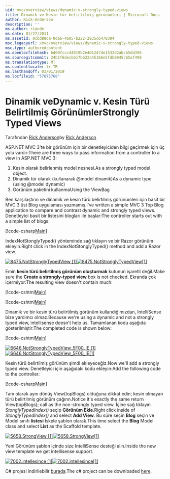```yaml
---
uid: mvc/overview/views/dynamic-v-strongly-typed-views
title: Dinamik ve Kesin tür belirtilmiş görünümleri | Microsoft Docs
author: Rick-Anderson
description: ''
ms.author: riande
ms.date: 01/27/2011
ms.assetid: 0cbd88da-0da6-4605-b222-2835c6478304
msc.legacyurl: /mvc/overview/views/dynamic-v-strongly-typed-views
msc.type: authoredcontent
ms.openlocfilehash: bd00fccc44019b2e401247de1532d2abcb5dd396
ms.sourcegitcommit: 24b1f6decbb17bb22a45166e5fdb0845c65af498
ms.translationtype: MT
ms.contentlocale: tr-TR
ms.lasthandoff: 03/01/2019
ms.locfileid: "57075768"
---
```

<a name="dynamic-v-strongly-typed-views"></a><span data-ttu-id="b21f5-103">Dinamik ve</span><span class="sxs-lookup"><span data-stu-id="b21f5-103">Dynamic v.</span></span> <span data-ttu-id="b21f5-104">Kesin Türü Belirtilmiş Görünümler</span><span class="sxs-lookup"><span data-stu-id="b21f5-104">Strongly Typed Views</span></span>
====================
<span data-ttu-id="b21f5-105">Tarafından [Rick Anderson]((https://twitter.com/RickAndMSFT))</span><span class="sxs-lookup"><span data-stu-id="b21f5-105">by [Rick Anderson]((https://twitter.com/RickAndMSFT))</span></span>

<span data-ttu-id="b21f5-106">ASP.NET MVC 3'te bir görünüm için bir denetleyiciden bilgi geçirmek için üç yolu vardır:</span><span class="sxs-lookup"><span data-stu-id="b21f5-106">There are three ways to pass information from a controller to a view in ASP.NET MVC 3:</span></span>

1. <span data-ttu-id="b21f5-107">Kesin olarak belirlenmiş model nesnesi.</span><span class="sxs-lookup"><span data-stu-id="b21f5-107">As a strongly typed model object.</span></span>
2. <span data-ttu-id="b21f5-108">Dinamik tür olarak (kullanarak @model dinamik)</span><span class="sxs-lookup"><span data-stu-id="b21f5-108">As a dynamic type (using @model dynamic)</span></span>
3. <span data-ttu-id="b21f5-109">Görünüm paketini kullanma</span><span class="sxs-lookup"><span data-stu-id="b21f5-109">Using the ViewBag</span></span>

<span data-ttu-id="b21f5-110">Ben karşılaştırın ve dinamik ve kesin türü belirtilmiş görünümleri için basit bir MVC 3 üst Blog uygulaması yazmamış.</span><span class="sxs-lookup"><span data-stu-id="b21f5-110">I've written a simple MVC 3 Top Blog application to compare and contrast dynamic and strongly typed views.</span></span> <span data-ttu-id="b21f5-111">Denetleyici basit bir listesini blogları ile başlar:</span><span class="sxs-lookup"><span data-stu-id="b21f5-111">The controller starts out with a simple list of blogs:</span></span>

[!code-csharp[Main](dynamic-v-strongly-typed-views/samples/sample1.cs)]

<span data-ttu-id="b21f5-112">IndexNotStonglyTyped() yönteminde sağ tıklayın ve bir Razor görünüm ekleyin.</span><span class="sxs-lookup"><span data-stu-id="b21f5-112">Right click in the IndexNotStonglyTyped() method and add a Razor view.</span></span>

<span data-ttu-id="b21f5-113">[![8475.NotStronglyTypedView [1]](dynamic-v-strongly-typed-views/_static/image2.png)](dynamic-v-strongly-typed-views/_static/image1.png)</span><span class="sxs-lookup"><span data-stu-id="b21f5-113">[![8475.NotStronglyTypedView[1]](dynamic-v-strongly-typed-views/_static/image2.png)](dynamic-v-strongly-typed-views/_static/image1.png)</span></span>

<span data-ttu-id="b21f5-114">Emin **kesin türü belirtilmiş görünüm oluşturmak** kutunun işaretli değil.</span><span class="sxs-lookup"><span data-stu-id="b21f5-114">Make sure the **Create a strongly-typed view** box is not checked.</span></span> <span data-ttu-id="b21f5-115">Ekranda çok içermiyor:</span><span class="sxs-lookup"><span data-stu-id="b21f5-115">The resulting view doesn't contain much:</span></span>

[!code-cshtml[Main](dynamic-v-strongly-typed-views/samples/sample2.cshtml)]

[!code-cshtml[Main](dynamic-v-strongly-typed-views/samples/sample3.cshtml)]

<span data-ttu-id="b21f5-116">Dinamik ve bir kesin türü belirtilmiş görünüm kullandığımızdan, IntelliSense bize yardımcı olmaz.</span><span class="sxs-lookup"><span data-stu-id="b21f5-116">Because we're using a dynamic and not a strongly typed view, intellisense doesn't help us.</span></span> <span data-ttu-id="b21f5-117">Tamamlanan kodu aşağıda gösterilmiştir:</span><span class="sxs-lookup"><span data-stu-id="b21f5-117">The completed code is shown below:</span></span>

[!code-cshtml[Main](dynamic-v-strongly-typed-views/samples/sample4.cshtml)]

<span data-ttu-id="b21f5-118">[![6646.NotStronglyTypedView_5F00_IE [1]](dynamic-v-strongly-typed-views/_static/image4.png)](dynamic-v-strongly-typed-views/_static/image3.png)</span><span class="sxs-lookup"><span data-stu-id="b21f5-118">[![6646.NotStronglyTypedView_5F00_IE[1]](dynamic-v-strongly-typed-views/_static/image4.png)](dynamic-v-strongly-typed-views/_static/image3.png)</span></span>

<span data-ttu-id="b21f5-119">Kesin türü belirtilmiş görünüm şimdi ekleyeceğiz.</span><span class="sxs-lookup"><span data-stu-id="b21f5-119">Now we'll add a strongly typed view.</span></span> <span data-ttu-id="b21f5-120">Denetleyici için aşağıdaki kodu ekleyin:</span><span class="sxs-lookup"><span data-stu-id="b21f5-120">Add the following code to the controller:</span></span>

[!code-csharp[Main](dynamic-v-strongly-typed-views/samples/sample5.cs)]


<span data-ttu-id="b21f5-121">Tam olarak aynı dönüş View(topBlogs) olduğuna dikkat edin; kesin olmayan türü belirtilmiş görünüm çağırın.</span><span class="sxs-lookup"><span data-stu-id="b21f5-121">Notice it's exactly the same return View(topBlogs); call as the non-strongly typed view.</span></span> <span data-ttu-id="b21f5-122">İçine sağ tıklayın *StonglyTypedIndex()* seçip **Görünüm Ekle**.</span><span class="sxs-lookup"><span data-stu-id="b21f5-122">Right click inside of *StonglyTypedIndex()* and select **Add View**.</span></span> <span data-ttu-id="b21f5-123">Bu süre seçin **Blog** seçin ve Model sınıfı **listesi** İskele şablon olarak.</span><span class="sxs-lookup"><span data-stu-id="b21f5-123">This time select the **Blog** Model class and select **List** as the Scaffold template.</span></span>

<span data-ttu-id="b21f5-124">[![5658.StrongView [1]](dynamic-v-strongly-typed-views/_static/image6.png)](dynamic-v-strongly-typed-views/_static/image5.png)</span><span class="sxs-lookup"><span data-stu-id="b21f5-124">[![5658.StrongView[1]](dynamic-v-strongly-typed-views/_static/image6.png)](dynamic-v-strongly-typed-views/_static/image5.png)</span></span>

<span data-ttu-id="b21f5-125">Yeni Görünüm şablon içinde size IntelliSense desteği alın.</span><span class="sxs-lookup"><span data-stu-id="b21f5-125">Inside the new view template we get intellisense support.</span></span>

<span data-ttu-id="b21f5-126">[![7002.intellesince [1]](dynamic-v-strongly-typed-views/_static/image8.png)](dynamic-v-strongly-typed-views/_static/image7.png)</span><span class="sxs-lookup"><span data-stu-id="b21f5-126">[![7002.intellesince[1]](dynamic-v-strongly-typed-views/_static/image8.png)](dynamic-v-strongly-typed-views/_static/image7.png)</span></span>

<span data-ttu-id="b21f5-127">C# projesi indirilebilir [burada](https://blogs.msdn.com/cfs-file.ashx/__key/CommunityServer-Blogs-Components-WeblogFiles/00-00-01-11-73-SSMS/1817.Mvc3ViewDemo.zip).</span><span class="sxs-lookup"><span data-stu-id="b21f5-127">The c# project can be downloaded [here](https://blogs.msdn.com/cfs-file.ashx/__key/CommunityServer-Blogs-Components-WeblogFiles/00-00-01-11-73-SSMS/1817.Mvc3ViewDemo.zip).</span></span>
